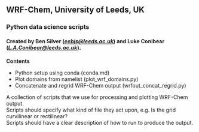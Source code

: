 ## WRF-Chem, University of Leeds, UK
### Python data science scripts
#### Created by Ben Silver (*eebjs@leeds.ac.uk*) and Luke Conibear (*L.A.Conibear@leeds.ac.uk*).
  
**Contents**  
- Python setup using conda (conda.md)  
- Plot domains from namelist (plot_wrf_domains.py)  
- Concatenate and regrid WRF-Chem output (wrfout_concat_regrid.py)  
  
A collection of scripts that we use for processing and plotting WRF-Chem output.  
Scripts should specify what kind of file they act upon, e.g. Is the grid curvilinear or rectilinear?  
Scripts should have a clear description of how to run to produce the output.  
